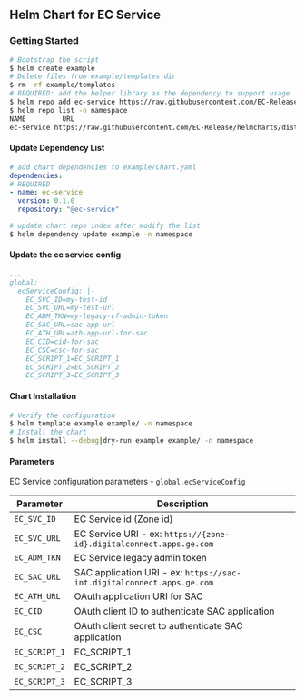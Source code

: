 ## Helm Chart for EC Service

### Getting Started

```bash
# Bootstrap the script
$ helm create example
# Delete files from example/templates dir
$ rm -rf example/templates
# REQUIRED: add the helper library as the dependency to support usage
$ helm repo add ec-service https://raw.githubusercontent.com/EC-Release/helmcharts/disty/ec-service/<version. E.g. "0.1.0"> -n namespace
$ helm repo list -n namespace
NAME         URL
ec-service https://raw.githubusercontent.com/EC-Release/helmcharts/disty/ec-service/0.1.0
```

#### Update Dependency List

```yaml
# add chart dependencies to example/Chart.yaml
dependencies:
# REQUIRED
- name: ec-service
  version: 0.1.0
  repository: "@ec-service"
```

```bash
# update chart repo index after modify the list
$ helm dependency update example -n namespace
```

#### Update the ec service config

```yaml
...
global:
  ecServiceConfig: |-
    EC_SVC_ID=my-test-id
    EC_SVC_URL=my-test-url
    EC_ADM_TKN=my-legacy-cf-admin-token
    EC_SAC_URL=sac-app-url
    EC_ATH_URL=ath-app-url-for-sac
    EC_CID=cid-for-sac
    EC_CSC=csc-for-sac
    EC_SCRIPT_1=EC_SCRIPT_1
    EC_SCRIPT_2=EC_SCRIPT_2
    EC_SCRIPT_3=EC_SCRIPT_3
```

#### Chart Installation

```bash
# Verify the configuration
$ helm template example example/ -n namespace
# Install the chart
$ helm install --debug|dry-run example example/ -n namespace
```

#### Parameters

EC Service configuration parameters - `global.ecServiceConfig`

| Parameter     | Description                                                            | 
| ------------- | ---------------------------------------------------------------------- | 
| `EC_SVC_ID`   | EC Service id (Zone id)                                                | 
| `EC_SVC_URL`  | EC Service URI - ex: `https://{zone-id}.digitalconnect.apps.ge.com`    | 
| `EC_ADM_TKN`  | EC Service legacy admin token                                          | 
| `EC_SAC_URL`  | SAC application URI - ex: `https://sac-int.digitalconnect.apps.ge.com` | 
| `EC_ATH_URL`  | OAuth application URI for SAC                                          | 
| `EC_CID`      | OAuth client ID to authenticate SAC application                        | 
| `EC_CSC`      | OAuth client secret to authenticate SAC application                    | 
| `EC_SCRIPT_1` | EC_SCRIPT_1                                                            | 
| `EC_SCRIPT_2` | EC_SCRIPT_2                                                            | 
| `EC_SCRIPT_3` | EC_SCRIPT_3                                                            | 
